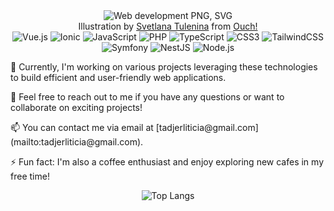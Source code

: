 <div>
    <div align="center">
      <img data-v-269d9bd6="" alt="Web development PNG, SVG" src="https://ouch-cdn2.icons8.com/VscTj57FiuRFBiIkjtaNik8_KClNnS05qmOYYL3JaeM/rs:fit:368:368/czM6Ly9pY29uczgu/b3VjaC1wcm9kLmFz/c2V0cy9wbmcvNzg0/LzMzZjAwYzVhLTg4/NWYtNGViNC1hZTMx/LTZiNGE5OGJkZDc0/MS5wbmc.png" fetchpriority="high" loading="sync" class="image-thumb" style="max-width: 456px;">
          <div align="center" class="illustration">
              Illustration by <a href="https://icons8.com/illustrations/author/sRy57eUNNFc1">Svetlana Tulenina</a> from <a href="https://icons8.com/illustrations">Ouch!</a>
        </div>
        </div>
        <div align="center">
          <img src="https://img.shields.io/badge/vuejs-%2335495e.svg?style=for-the-badge&logo=vuedotjs&logoColor=%234FC08D" alt="Vue.js">
          <img src="https://img.shields.io/badge/Ionic-%233880FF.svg?style=for-the-badge&logo=Ionic&logoColor=white" alt="Ionic">
          <img src="https://img.shields.io/badge/javascript-%23323330.svg?style=for-the-badge&logo=javascript&logoColor=%23F7DF1E" alt="JavaScript">
          <img src="https://img.shields.io/badge/php-%23777BB4.svg?style=for-the-badge&logo=php&logoColor=white" alt="PHP">
          <img src="https://img.shields.io/badge/typescript-%23007ACC.svg?style=for-the-badge&logo=typescript&logoColor=white" alt="TypeScript">
          <img src="https://img.shields.io/badge/css3-%231572B6.svg?style=for-the-badge&logo=css3&logoColor=white" alt="CSS3">
          <img src="https://img.shields.io/badge/tailwindcss-%2338B2AC.svg?style=for-the-badge&logo=tailwind-css&logoColor=white" alt="TailwindCSS">
          <img src="https://img.shields.io/badge/symfony-%23000000.svg?style=for-the-badge&logo=symfony&logoColor=white" alt="Symfony">
          <img src="https://img.shields.io/badge/nestjs-%23E0234E.svg?style=for-the-badge&logo=nestjs&logoColor=white" alt="NestJS">
          <img src="https://img.shields.io/badge/node.js-6DA55F?style=for-the-badge&logo=node.js&logoColor=white" alt="Node.js">
        </div>
       
  <p>🔭 Currently, I'm working on various projects leveraging these technologies to build efficient and user-friendly web applications. </p>

  <p>💬 Feel free to reach out to me if you have any questions or want to collaborate on exciting projects! </p>
        
  <p>📫 You can contact me via email at [tadjerliticia@gmail.com](mailto:tadjerliticia@gmail.com). </p>
        
  <p>⚡ Fun fact: I'm also a coffee enthusiast and enjoy exploring new cafes in my free time! </p>
    
  <div align="center">
      <img src="https://github-readme-stats.vercel.app/api/top-langs/?username=ltadjer&layout=compact&theme=onedark&count_private=true" alt="Top Langs" style="max-width: 100%; animation: glitch 1s infinite alternate;">
  </div>
</div>
   

